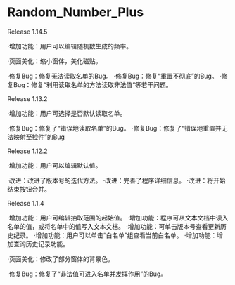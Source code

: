# Random_Number_Plus
Release 1.14.5

·增加功能：用户可以编辑随机数生成的频率。

·页面美化：缩小窗体，美化磁贴。

·修复Bug：修复无法读取名单的Bug。
·修复Bug：修复“重置不彻底”的Bug。
·修复Bug：修复“利用读取名单的方法读取非法值“等若干问题。

Release 1.13.2

·增加功能：用户可选择是否默认读取名单。

·修复Bug：修复了“错误地读取名单”的Bug。
·修复Bug：修复了“错误地重置并无法映射至控件”的Bug

Release 1.12.2

·增加功能：用户可以编辑默认值。

·改进：改进了版本号的迭代方法。
·改进：完善了程序详细信息。
·改进：将开始结束按钮合并。

Release 1.1.4 

·增加功能：用户可编辑抽取范围的起始值。
·增加功能：程序可从文本文档中读入名单的值，或将名单中的值写入文本文档。
·增加功能：可单击版本号查看更新历史纪录。
·增加功能：用户可以单击“白名单”组查看当前白名单。
·增加功能：增加查询历史记录功能。

·页面美化：修改了部分窗体的背景色。

·修复Bug：修复了“非法值可进入名单并发挥作用”的Bug。
